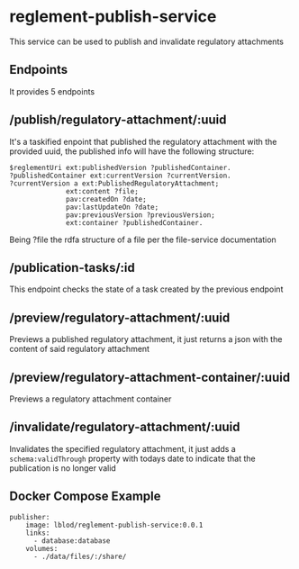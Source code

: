 # reglement-publish-service
This service can be used to publish and invalidate regulatory attachments

## Endpoints
It provides 5 endpoints

## /publish/regulatory-attachment/:uuid
It's a taskified enpoint that published the regulatory attachment with the provided uuid, the published info will have the following structure:
```
$reglementUri ext:publishedVersion ?publishedContainer.
?publishedContainer ext:currentVersion ?currentVersion.
?currentVersion a ext:PublishedRegulatoryAttachment;
              ext:content ?file;
              pav:createdOn ?date;
              pav:lastUpdateOn ?date;
              pav:previousVersion ?previousVersion;
              ext:container ?publishedContainer.
```
Being ?file the rdfa structure of a file per the file-service documentation

## /publication-tasks/:id
This endpoint checks the state of a task created by the previous endpoint

## /preview/regulatory-attachment/:uuid
Previews a published regulatory attachment, it just returns a json with the content of said regulatory attachment

## /preview/regulatory-attachment-container/:uuid
Previews a regulatory attachment container

## /invalidate/regulatory-attachment/:uuid
Invalidates the specified regulatory attachment, it just adds a `schema:validThrough` property with todays date to indicate that the publication is no longer valid


## Docker Compose Example
```
publisher:
    image: lblod/reglement-publish-service:0.0.1
    links:
      - database:database
    volumes:
      - ./data/files/:/share/
```
